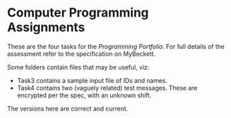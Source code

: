 # Computer Programming Assignments

These are the four tasks for the *Programming Portfolio*. For full details of the assessment refer to the
specification on MyBeckett.

Some folders contain files that may be useful, viz:
* Task3 contains a sample input file of IDs and names.
* Task4 contains two (vaguely related) test messages. These are encrypted per the spec, with an unknown shift.

The versions here are correct and current.

